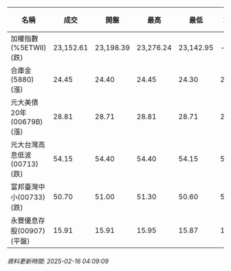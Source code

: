 | 名稱 | 成交 | 開盤 | 最高 | 最低 | 均價 | 成交金額(億) | 昨收 | 漲跌幅 | 漲跌 | 總量 | 昨量 | 振幅 |
| -------- | -------- | -------- | -------- |-------- | -------- | -------- |-------- |-------- |-------- | -------- | -------- |-------- |
|加權指數(%5ETWII) (跌)|23,152.61|23,198.39|23,276.24|23,142.95|-|3,991.68|23,399.41|1.05%|246.80|7,492,822|0|0.57%|
|合庫金(5880) (漲)|24.45|24.40|24.45|24.30|24.37|1.81|24.40|0.20%|0.05|7,417|7,419|0.61%|
|元大美債20年(00679B) (漲)|28.81|28.71|28.81|28.71|28.77|14.16|28.45|1.27%|0.36|49,221|58,860|0.35%|
|元大台灣高息低波(00713) (跌)|54.15|54.40|54.40|54.15|54.22|5.17|54.30|0.28%|0.15|9,528|8,528|0.46%|
|富邦臺灣中小(00733) (跌)|50.70|51.00|51.30|50.60|50.92|0.834|50.95|0.49%|0.25|1,637|1,347|1.37%|
|永豐優息存股(00907) (平盤)|15.91|15.91|15.95|15.87|15.92|0.522|15.91|0.00%|0.00|3,279|2,720|0.50%|
###### 資料更新時間: 2025-02-16 04:09:09